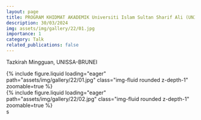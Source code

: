 ```yaml
---
layout: page
title: PROGRAM KHIDMAT AKADEMIK Universiti Islam Sultan Sharif Ali (UNISSA)
description: 30/03/2024
img: assets/img/gallery/22/01.jpg
importance: 1
category: Talk
related_publications: false
---
```


<p class="distill-post-title">Tazkirah Mingguan, UNISSA-BRUNEI</p>

<div class="row mt-3">
    <div class="col-sm mt-3 mt-md-0">
        {% include figure.liquid loading="eager" path="assets/img/gallery/22/01.jpg" class="img-fluid rounded z-depth-1" zoomable=true %}
    </div>
    <div class="col-sm mt-3 mt-md-0">
        {% include figure.liquid loading="eager" path="assets/img/gallery/22/02.jpg" class="img-fluid rounded z-depth-1" zoomable=true %}
    </div>
</div>
s
